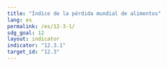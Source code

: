 ```yaml
---
title: "Índice de la pérdida mundial de alimentos"
lang: es
permalink: /es/12-3-1/
sdg_goal: 12
layout: indicator
indicator: "12.3.1"
target_id: "12.3"
---
```


